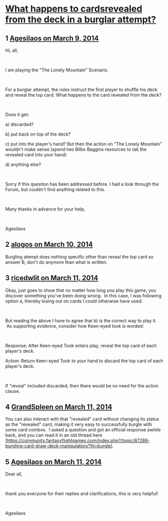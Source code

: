 # [What happens to cardsrevealed from the deck in a burglar attempt?](https://community.fantasyflightgames.com/topic/100916-what-happens-to-cardsrevealed-from-the-deck-in-a-burglar-attempt/)

## 1 [Agesilaos on March 9, 2014](https://community.fantasyflightgames.com/topic/100916-what-happens-to-cardsrevealed-from-the-deck-in-a-burglar-attempt/?do=findComment&comment=1008038)

Hi, all,

 

I am playing the "The Lonely Mountain" Scenario.

 

For a burglar attempt, the rules instruct the first player to shuffle his deck and reveal the top card. What happens to the card revealed from the deck?

 

Does it get:

a) discarded?

b) put back on top of the deck?

c) put into the player's hand? But then the action on "The Lonely Mountain" wouldn't make sense (spend two Bilbo Baggins resources to tak the revealed card into your hand)

d) anything else?

 

Sorry if this question has been addressed before. I had a look through the Forum, but couldn't find anything related to this.

 

Many thanks in advance for your help,

 

Agesilaos

## 2 [alogos on March 10, 2014](https://community.fantasyflightgames.com/topic/100916-what-happens-to-cardsrevealed-from-the-deck-in-a-burglar-attempt/?do=findComment&comment=1008344)

Burgling atempt does nothing specific other than reveal the top card so answer B, don't do anymore than what is written.

## 3 [ricedwlit on March 11, 2014](https://community.fantasyflightgames.com/topic/100916-what-happens-to-cardsrevealed-from-the-deck-in-a-burglar-attempt/?do=findComment&comment=1009175)

Okay, just goes to show that no matter how long you play this game, you discover something you've been doing wrong.  In this case, I was following option a, thereby losing out on cards I could otherwise have used.

 

But reading the above I have to agree that b) is the correct way to play it.  As supporting evidence, consider how Keen-eyed took is worded:

 

Response: After Keen-eyed Took enters play, reveal the top card of each player's deck.

Action: Return Keen-eyed Took to your hand to discard the top card of each player's deck.

 

If "reveal" included discarded, then there would be no need for the action clause.

## 4 [GrandSpleen on March 11, 2014](https://community.fantasyflightgames.com/topic/100916-what-happens-to-cardsrevealed-from-the-deck-in-a-burglar-attempt/?do=findComment&comment=1009184)

You can also interact with that "revealed" card without changing its status as the "revealed" card, making it very easy to successfully burgle with some card combos.  I asked a question and got an official response awhile back, and you can read it in an old thread here [https://community.fantasyflightgames.com/index.php?/topic/87288-burgling-card-draw-deck-manipulation/?hl=burgle].

## 5 [Agesilaos on March 11, 2014](https://community.fantasyflightgames.com/topic/100916-what-happens-to-cardsrevealed-from-the-deck-in-a-burglar-attempt/?do=findComment&comment=1009281)

Dear all,

 

thank you everyone for their replies and clarifications, this is very helpful!

 

Agesilaos

